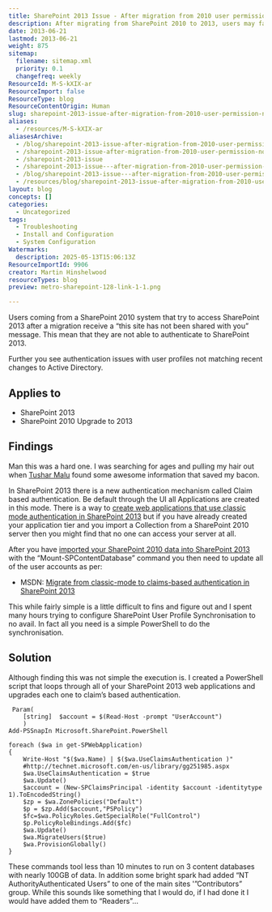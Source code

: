 ```yaml
---
title: SharePoint 2013 Issue - After migration from 2010 user permission not working
description: After migrating from SharePoint 2010 to 2013, users may face permission and authentication issues due to changes in claims-based authentication settings.
date: 2013-06-21
lastmod: 2013-06-21
weight: 875
sitemap:
  filename: sitemap.xml
  priority: 0.1
  changefreq: weekly
ResourceId: M-S-kXIX-ar
ResourceImport: false
ResourceType: blog
ResourceContentOrigin: Human
slug: sharepoint-2013-issue-after-migration-from-2010-user-permission-not-working
aliases:
  - /resources/M-S-kXIX-ar
aliasesArchive:
  - /blog/sharepoint-2013-issue-after-migration-from-2010-user-permission-not-working
  - /sharepoint-2013-issue-after-migration-from-2010-user-permission-not-working
  - /sharepoint-2013-issue
  - /sharepoint-2013-issue---after-migration-from-2010-user-permission-not-working
  - /blog/sharepoint-2013-issue---after-migration-from-2010-user-permission-not-working
  - /resources/blog/sharepoint-2013-issue-after-migration-from-2010-user-permission-not-working
layout: blog
concepts: []
categories:
  - Uncategorized
tags:
  - Troubleshooting
  - Install and Configuration
  - System Configuration
Watermarks:
  description: 2025-05-13T15:06:13Z
ResourceImportId: 9906
creator: Martin Hinshelwood
resourceTypes: blog
preview: metro-sharepoint-128-link-1-1.png

---
```

Users coming from a SharePoint 2010 system that try to access SharePoint 2013 after a migration receive a “this site has not been shared with you” message. This mean that they are not able to authenticate to SharePoint 2013.

Further you see authentication issues with user profiles not matching recent changes to Active Directory.

## Applies to

- SharePoint 2013
- SharePoint 2010 Upgrade to 2013

## Findings

Man this was a hard one. I was searching for ages and pulling my hair out when [Tushar Malu](http://www.linkedin.com/in/tusharmalu) found some awesome information that saved my bacon.

In SharePoint 2013 there is a new authentication mechanism called Claim based authentication. Be default through the UI all Applications are created in this mode. There is a way to [create web applications that use classic mode authentication in SharePoint 2013](http://technet.microsoft.com/en-us/library/gg276326.aspx) but if you have already created your application tier and you import a Collection from a SharePoint 2010 server then you might find that no one can access your server at all.

After you have [imported your SharePoint 2010 data into SharePoint 2013](http://nkdagility.com/integrate-sharepoint-2013-with-team-foundation-server-2012/) with the “Mount-SPContentDatabase” command you then need to update all of the user accounts as per:

- MSDN: [Migrate from classic-mode to claims-based authentication in SharePoint 2013](http://technet.microsoft.com/en-us/library/gg251985.aspx)

This while fairly simple is a little difficult to fins and figure out and I spent many hours trying to configure SharePoint User Profile Synchronisation to no avail. In fact all you need is a simple PowerShell to do the synchronisation.

## Solution

Although finding this was not simple the execution is. I created a PowerShell script that loops through all of your SharePoint 2013 web applications and upgrades each one to claim’s based authentication.

```
 Param(
    [string]  $account = $(Read-Host -prompt "UserAccount")
    )
Add-PSSnapIn Microsoft.SharePoint.PowerShell

foreach ($wa in get-SPWebApplication)
{
    Write-Host "$($wa.Name) | $($wa.UseClaimsAuthentication )"
    #http://technet.microsoft.com/en-us/library/gg251985.aspx
    $wa.UseClaimsAuthentication = $true
    $wa.Update()
    $account = (New-SPClaimsPrincipal -identity $account -identitytype 1).ToEncodedString()
    $zp = $wa.ZonePolicies("Default")
    $p = $zp.Add($account,"PSPolicy")
    $fc=$wa.PolicyRoles.GetSpecialRole("FullControl")
    $p.PolicyRoleBindings.Add($fc)
    $wa.Update()
    $wa.MigrateUsers($true)
    $wa.ProvisionGlobally()
}

```

These commands tool less than 10 minutes to run on 3 content databases with nearly 100GB of data. In addition some bright spark had added “NT AuthorityAuthenticated Users” to one of the main sites '”Contributors” group. While this sounds like something that I would do, if I had done it I would have added them to “Readers”…
